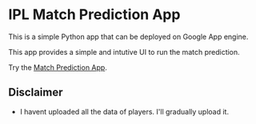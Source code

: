 # IPL Match Prediction App
This is a simple Python app that can be deployed on Google App engine.

This app provides a simple and intutive UI to run the match prediction.

Try the [Match Prediction App](https://vv-ipl-data-analysis.el.r.appspot.com). 

## Disclaimer
- I havent uploaded all the data of players. I'll gradually upload it.
